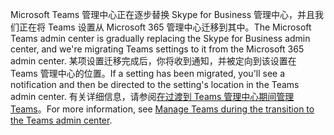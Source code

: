 <span data-ttu-id="89d32-101">Microsoft Teams 管理中心正在逐步替换 Skype for Business 管理中心，并且我们正在将 Teams 设置从 Microsoft 365 管理中心迁移到其中。</span><span class="sxs-lookup"><span data-stu-id="89d32-101">The Microsoft Teams admin center is gradually replacing the Skype for Business admin center, and we're migrating Teams settings to it from the Microsoft 365 admin center.</span></span> <span data-ttu-id="89d32-102">某项设置迁移完成后，你将收到通知，并被定向到该设置在 Teams 管理中心的位置。</span><span class="sxs-lookup"><span data-stu-id="89d32-102">If a setting has been migrated, you'll see a notification and then be directed to the setting's location in the Teams admin center.</span></span> <span data-ttu-id="89d32-103">有关详细信息，请参阅[在过渡到 Teams 管理中心期间管理 Teams](../manage-teams-skypeforbusiness-admin-center.md)。</span><span class="sxs-lookup"><span data-stu-id="89d32-103">For more information, see [Manage Teams during the transition to the Teams admin center](../manage-teams-skypeforbusiness-admin-center.md).</span></span>
